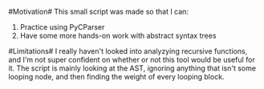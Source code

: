 #Motivation#
This small script was made so that I can:
1. Practice using PyCParser
2. Have some more hands-on work with abstract syntax trees


#Limitations#
I really haven't looked into analyzying recursive functions, and I'm not super confident on whether or not this tool would be useful for it.
The script is mainly looking at the AST, ignoring anything that isn't some looping node, and then finding the weight of every looping block.
